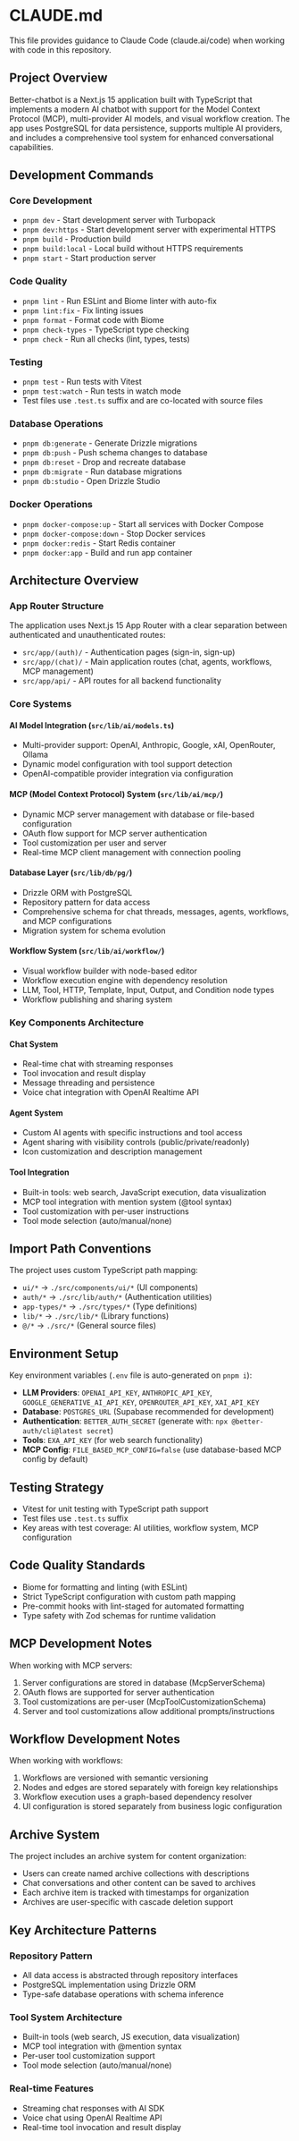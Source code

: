 # CLAUDE.md

This file provides guidance to Claude Code (claude.ai/code) when working with code in this repository.

## Project Overview

Better-chatbot is a Next.js 15 application built with TypeScript that implements a modern AI chatbot with support for the Model Context Protocol (MCP), multi-provider AI models, and visual workflow creation. The app uses PostgreSQL for data persistence, supports multiple AI providers, and includes a comprehensive tool system for enhanced conversational capabilities.

## Development Commands

### Core Development
- `pnpm dev` - Start development server with Turbopack
- `pnpm dev:https` - Start development server with experimental HTTPS
- `pnpm build` - Production build
- `pnpm build:local` - Local build without HTTPS requirements
- `pnpm start` - Start production server

### Code Quality
- `pnpm lint` - Run ESLint and Biome linter with auto-fix
- `pnpm lint:fix` - Fix linting issues
- `pnpm format` - Format code with Biome
- `pnpm check-types` - TypeScript type checking
- `pnpm check` - Run all checks (lint, types, tests)

### Testing
- `pnpm test` - Run tests with Vitest
- `pnpm test:watch` - Run tests in watch mode
- Test files use `.test.ts` suffix and are co-located with source files

### Database Operations
- `pnpm db:generate` - Generate Drizzle migrations
- `pnpm db:push` - Push schema changes to database
- `pnpm db:reset` - Drop and recreate database
- `pnpm db:migrate` - Run database migrations
- `pnpm db:studio` - Open Drizzle Studio

### Docker Operations
- `pnpm docker-compose:up` - Start all services with Docker Compose
- `pnpm docker-compose:down` - Stop Docker services
- `pnpm docker:redis` - Start Redis container
- `pnpm docker:app` - Build and run app container

## Architecture Overview

### App Router Structure
The application uses Next.js 15 App Router with a clear separation between authenticated and unauthenticated routes:

- `src/app/(auth)/` - Authentication pages (sign-in, sign-up)
- `src/app/(chat)/` - Main application routes (chat, agents, workflows, MCP management)
- `src/app/api/` - API routes for all backend functionality

### Core Systems

#### AI Model Integration (`src/lib/ai/models.ts`)
- Multi-provider support: OpenAI, Anthropic, Google, xAI, OpenRouter, Ollama
- Dynamic model configuration with tool support detection
- OpenAI-compatible provider integration via configuration

#### MCP (Model Context Protocol) System (`src/lib/ai/mcp/`)
- Dynamic MCP server management with database or file-based configuration
- OAuth flow support for MCP server authentication
- Tool customization per user and server
- Real-time MCP client management with connection pooling

#### Database Layer (`src/lib/db/pg/`)
- Drizzle ORM with PostgreSQL
- Repository pattern for data access
- Comprehensive schema for chat threads, messages, agents, workflows, and MCP configurations
- Migration system for schema evolution

#### Workflow System (`src/lib/ai/workflow/`)
- Visual workflow builder with node-based editor
- Workflow execution engine with dependency resolution
- LLM, Tool, HTTP, Template, Input, Output, and Condition node types
- Workflow publishing and sharing system

### Key Components Architecture

#### Chat System
- Real-time chat with streaming responses
- Tool invocation and result display
- Message threading and persistence
- Voice chat integration with OpenAI Realtime API

#### Agent System
- Custom AI agents with specific instructions and tool access
- Agent sharing with visibility controls (public/private/readonly)
- Icon customization and description management

#### Tool Integration
- Built-in tools: web search, JavaScript execution, data visualization
- MCP tool integration with mention system (@tool syntax)
- Tool customization with per-user instructions
- Tool mode selection (auto/manual/none)

## Import Path Conventions

The project uses custom TypeScript path mapping:
- `ui/*` → `./src/components/ui/*` (UI components)
- `auth/*` → `./src/lib/auth/*` (Authentication utilities)
- `app-types/*` → `./src/types/*` (Type definitions)
- `lib/*` → `./src/lib/*` (Library functions)
- `@/*` → `./src/*` (General source files)

## Environment Setup

Key environment variables (`.env` file is auto-generated on `pnpm i`):
- **LLM Providers**: `OPENAI_API_KEY`, `ANTHROPIC_API_KEY`, `GOOGLE_GENERATIVE_AI_API_KEY`, `OPENROUTER_API_KEY`, `XAI_API_KEY`
- **Database**: `POSTGRES_URL` (Supabase recommended for development)
- **Authentication**: `BETTER_AUTH_SECRET` (generate with: `npx @better-auth/cli@latest secret`)
- **Tools**: `EXA_API_KEY` (for web search functionality)
- **MCP Config**: `FILE_BASED_MCP_CONFIG=false` (use database-based MCP config by default)

## Testing Strategy

- Vitest for unit testing with TypeScript path support
- Test files use `.test.ts` suffix
- Key areas with test coverage: AI utilities, workflow system, MCP configuration

## Code Quality Standards

- Biome for formatting and linting (with ESLint)
- Strict TypeScript configuration with custom path mapping
- Pre-commit hooks with lint-staged for automated formatting
- Type safety with Zod schemas for runtime validation

## MCP Development Notes

When working with MCP servers:
1. Server configurations are stored in database (McpServerSchema)
2. OAuth flows are supported for server authentication
3. Tool customizations are per-user (McpToolCustomizationSchema)
4. Server and tool customizations allow additional prompts/instructions

## Workflow Development Notes

When working with workflows:
1. Workflows are versioned with semantic versioning
2. Nodes and edges are stored separately with foreign key relationships
3. Workflow execution uses a graph-based dependency resolver
4. UI configuration is stored separately from business logic configuration

## Archive System

The project includes an archive system for content organization:
- Users can create named archive collections with descriptions
- Chat conversations and other content can be saved to archives
- Each archive item is tracked with timestamps for organization
- Archives are user-specific with cascade deletion support

## Key Architecture Patterns

### Repository Pattern
- All data access is abstracted through repository interfaces
- PostgreSQL implementation using Drizzle ORM
- Type-safe database operations with schema inference

### Tool System Architecture
- Built-in tools (web search, JS execution, data visualization)
- MCP tool integration with @mention syntax
- Per-user tool customization support
- Tool mode selection (auto/manual/none)

### Real-time Features
- Streaming chat responses with AI SDK
- Voice chat using OpenAI Realtime API
- Real-time tool invocation and result display